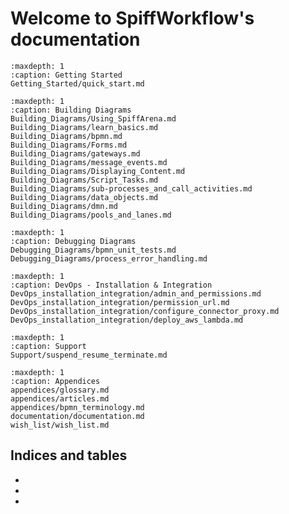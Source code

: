 # Welcome to SpiffWorkflow's documentation

```{toctree}
:maxdepth: 1
:caption: Getting Started
Getting_Started/quick_start.md
```


```{toctree}
:maxdepth: 1
:caption: Building Diagrams
Building_Diagrams/Using_SpiffArena.md
Building_Diagrams/learn_basics.md
Building_Diagrams/bpmn.md
Building_Diagrams/Forms.md
Building_Diagrams/gateways.md
Building_Diagrams/message_events.md
Building_Diagrams/Displaying_Content.md
Building_Diagrams/Script_Tasks.md
Building_Diagrams/sub-processes_and_call_activities.md
Building_Diagrams/data_objects.md
Building_Diagrams/dmn.md
Building_Diagrams/pools_and_lanes.md
```

```{toctree}
:maxdepth: 1
:caption: Debugging Diagrams
Debugging_Diagrams/bpmn_unit_tests.md
Debugging_Diagrams/process_error_handling.md
```

```{toctree}
:maxdepth: 1
:caption: DevOps - Installation & Integration
DevOps_installation_integration/admin_and_permissions.md
DevOps_installation_integration/permission_url.md
DevOps_installation_integration/configure_connector_proxy.md
DevOps_installation_integration/deploy_aws_lambda.md
```

```{toctree}
:maxdepth: 1
:caption: Support
Support/suspend_resume_terminate.md
```

```{toctree}
:maxdepth: 1
:caption: Appendices
appendices/glossary.md
appendices/articles.md
appendices/bpmn_terminology.md
documentation/documentation.md
wish_list/wish_list.md
```

## Indices and tables

* [](genindex)
* [](modindex)
* [](search)
